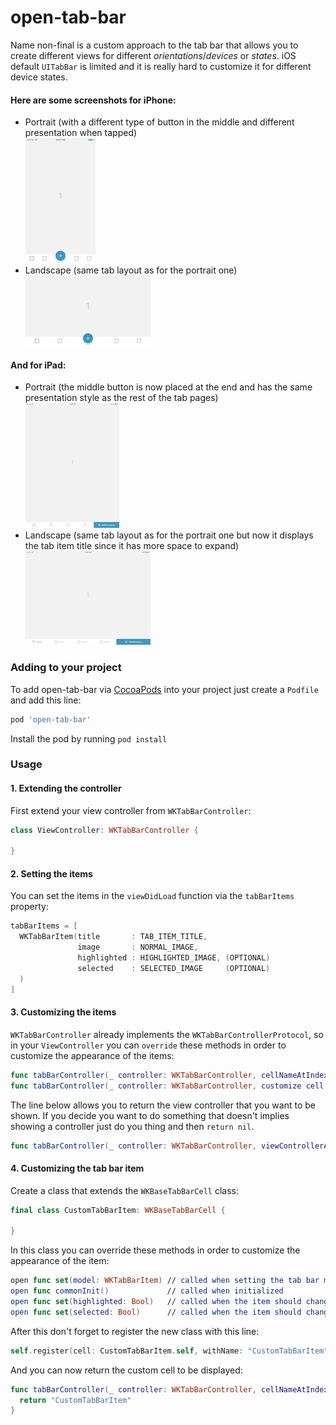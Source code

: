 # open-tab-bar
Name non-final is a custom approach to the tab bar that allows you to create different views for different *orientations*/*devices* or *states*. iOS default `UITabBar` is limited and it is really hard to customize it for different device states.

#### Here are some screenshots for iPhone:
- Portrait (with a different type of button in the middle and different presentation when tapped)
  <br>![](Images/iphone_p.png)
- Landscape (same tab layout as for the portrait one)
  <br>![](Images/iphone_l.png)

#### And for iPad:
- Portrait (the middle button is now placed at the end and has the same presentation style as the rest of the tab pages)
  <br>![](Images/ipad_p.png)
- Landscape (same tab layout as for the portrait one but now it displays the tab item title since it has more space to expand)
  <br>![](Images/ipad_l.png)


### Adding to your project

To add open-tab-bar via [CocoaPods](http://cocoapods.org/) into your project just create a `Podfile` and add this line:
```ruby
pod 'open-tab-bar'
```
Install the pod by running `pod install`

### Usage

#### 1. Extending the controller
First extend your view controller from `WKTabBarController`:

```swift
class ViewController: WKTabBarController {

}
```
#### 2. Setting the items
You can set the items in the `viewDidLoad` function via the `tabBarItems` property:

```swift
tabBarItems = [
  WKTabBarItem(title       : TAB_ITEM_TITLE,
               image       : NORMAL_IMAGE,
               highlighted : HIGHLIGHTED_IMAGE, (OPTIONAL)
               selected    : SELECTED_IMAGE     (OPTIONAL)
  )
]
```

#### 3. Customizing the items
`WKTabBarController` already implements the `WKTabBarControllerProtocol`, so in your `ViewController` you can `override` these methods in order to customize the appearance of the items:

```swift
func tabBarController(_ controller: WKTabBarController, cellNameAtIndex index: Int) -> WKTabBarCellName
func tabBarController(_ controller: WKTabBarController, customize cell: WKBaseTabBarCell, with item: WKTabBarItem, at index: Int)
```

The line below allows you to return the view controller that you want to be shown. If you decide you want to do something that doesn't implies showing a controller just do you thing and then `return nil`.
```swift
func tabBarController(_ controller: WKTabBarController, viewControllerAtIndex index: Int) -> UIViewController?
```

#### 4. Customizing the tab bar item

Create a class that extends the `WKBaseTabBarCell` class:
```swift
final class CustomTabBarItem: WKBaseTabBarCell {

}
```

In this class you can override these methods in order to customize the appearance of the item:
```swift
open func set(model: WKTabBarItem) // called when setting the tab bar model
open func commonInit()             // called when initialized
open func set(highlighted: Bool)   // called when the item should change its appearance on highlighted
open func set(selected: Bool)      // called when the item should change its appearance on selected
```

After this don't forget to register the new class with this line:
```swift
self.register(cell: CustomTabBarItem.self, withName: "CustomTabBarItem")
```

And you can now return the custom cell to be displayed:
```swift
func tabBarController(_ controller: WKTabBarController, cellNameAtIndex index: Int) -> WKTabBarCellName {
  return "CustomTabBarItem"
}
```